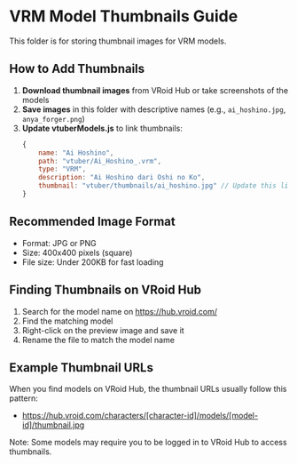 # VRM Model Thumbnails Guide

This folder is for storing thumbnail images for VRM models.

## How to Add Thumbnails

1. **Download thumbnail images** from VRoid Hub or take screenshots of the models
2. **Save images** in this folder with descriptive names (e.g., `ai_hoshino.jpg`, `anya_forger.png`)
3. **Update vtuberModels.js** to link thumbnails:
   ```javascript
   {
       name: "Ai Hoshino",
       path: "vtuber/Ai_Hoshino_.vrm",
       type: "VRM",
       description: "Ai Hoshino dari Oshi no Ko",
       thumbnail: "vtuber/thumbnails/ai_hoshino.jpg" // Update this line
   }
   ```

## Recommended Image Format
- Format: JPG or PNG
- Size: 400x400 pixels (square)
- File size: Under 200KB for fast loading

## Finding Thumbnails on VRoid Hub
1. Search for the model name on https://hub.vroid.com/
2. Find the matching model
3. Right-click on the preview image and save it
4. Rename the file to match the model name

## Example Thumbnail URLs
When you find models on VRoid Hub, the thumbnail URLs usually follow this pattern:
- https://hub.vroid.com/characters/[character-id]/models/[model-id]/thumbnail.jpg

Note: Some models may require you to be logged in to VRoid Hub to access thumbnails.